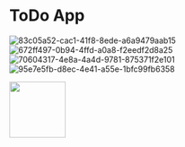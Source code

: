 # ToDo App
![83c05a52-cac1-41f8-8ede-a6a9479aab15](https://github.com/theprajin/todo_app_flutter_bloc/assets/11241092/d8eb3649-d1f0-49af-984b-8cea540977f3)
![672ff497-0b94-4ffd-a0a8-f2eedf2d8a25](https://github.com/theprajin/todo_app_flutter_bloc/assets/11241092/29e85a81-5ff3-4f85-ac57-3935d08da2e1)
![70604317-4e8a-4a4d-9781-875371f2e101](https://github.com/theprajin/todo_app_flutter_bloc/assets/11241092/49b01e9f-3588-4228-9a6f-ad4b4fe0b272)
![95e7e5fb-d8ec-4e41-a55e-1bfc99fb6358](https://github.com/theprajin/todo_app_flutter_bloc/assets/11241092/7594940e-0d94-4d24-9232-128972123315)

<img src="https://private-user-images.githubusercontent.com/11241092/297260610-d8eb3649-d1f0-49af-984b-8cea540977f3.jpeg?jwt=eyJhbGciOiJIUzI1NiIsInR5cCI6IkpXVCJ9.eyJpc3MiOiJnaXRodWIuY29tIiwiYXVkIjoicmF3LmdpdGh1YnVzZXJjb250ZW50LmNvbSIsImtleSI6ImtleTUiLCJleHAiOjE3MDU0NjY3MDksIm5iZiI6MTcwNTQ2NjQwOSwicGF0aCI6Ii8xMTI0MTA5Mi8yOTcyNjA2MTAtZDhlYjM2NDktZDFmMC00OWFmLTk4NGItOGNlYTU0MDk3N2YzLmpwZWc_WC1BbXotQWxnb3JpdGhtPUFXUzQtSE1BQy1TSEEyNTYmWC1BbXotQ3JlZGVudGlhbD1BS0lBVkNPRFlMU0E1M1BRSzRaQSUyRjIwMjQwMTE3JTJGdXMtZWFzdC0xJTJGczMlMkZhd3M0X3JlcXVlc3QmWC1BbXotRGF0ZT0yMDI0MDExN1QwNDQwMDlaJlgtQW16LUV4cGlyZXM9MzAwJlgtQW16LVNpZ25hdHVyZT0zOWUyYjU5ZmEyZDY3YTIyODJkZTA4NjU1YjQ2ZjViNGM5ODcyMTgzNWZiOTNmMWU1NjcxNWVjOTU4YzhmYjM0JlgtQW16LVNpZ25lZEhlYWRlcnM9aG9zdCZhY3Rvcl9pZD0wJmtleV9pZD0wJnJlcG9faWQ9MCJ9.piMDzWMfO2wUSnaIOb_jBSsQFZ10_RYD23H9cfc0-xg" width="100" height="100">
